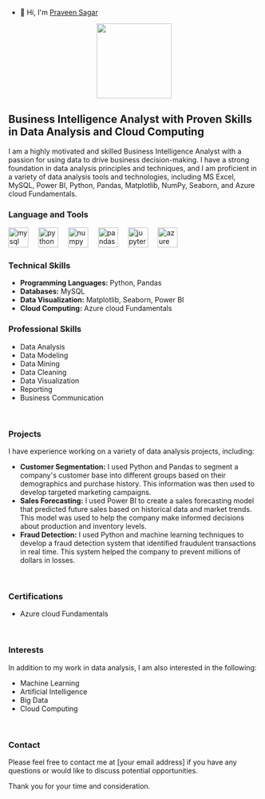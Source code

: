 - 👋 Hi, I'm [Praveen Sagar](https://github.com/[your-github-username])

<div align="center">
  <img height="150" src="https://camo.githubusercontent.com/62da68eb62b1e5f175f7d1f0191dd89a653d7908feb22d37d4a0ab07365d6791/68747470733a2f2f6d656469612e67697068792e636f6d2f6d656469612f4d3967624264396e6244724f5475314d71782f67697068792e676966"  />
</div>

###


## Business Intelligence Analyst with Proven Skills in Data Analysis and Cloud Computing

I am a highly motivated and skilled Business Intelligence Analyst with a passion for using data to drive business decision-making. I have a strong foundation in data analysis principles and techniques, and I am proficient in a variety of data analysis tools and technologies, including MS Excel, MySQL, Power BI, Python, Pandas, Matplotlib, NumPy, Seaborn, and Azure cloud Fundamentals.


### Language and Tools

<div align="left">
  <img src="https://cdn.jsdelivr.net/gh/devicons/devicon/icons/mysql/mysql-original.svg" height="40" alt="mysql logo"  />
  <img width="12" />
  <img src="https://cdn.jsdelivr.net/gh/devicons/devicon/icons/python/python-original.svg" height="40" alt="python logo"  />
  <img width="12" />
  <img src="https://cdn.jsdelivr.net/gh/devicons/devicon/icons/numpy/numpy-original.svg" height="40" alt="numpy logo"  />
  <img width="12" />
  <img src="https://cdn.jsdelivr.net/gh/devicons/devicon/icons/pandas/pandas-original.svg" height="40" alt="pandas logo"  />
  <img width="12" />
  <img src="https://cdn.jsdelivr.net/gh/devicons/devicon/icons/jupyter/jupyter-original.svg" height="40" alt="jupyter logo"  />
  <img width="12" />
  <img src="https://cdn.jsdelivr.net/gh/devicons/devicon/icons/azure/azure-original.svg" height="40" alt="azure logo"  />
</div>

###

### Technical Skills

* **Programming Languages:** Python, Pandas
* **Databases:** MySQL
* **Data Visualization:** Matplotlib, Seaborn, Power BI
* **Cloud Computing:** Azure cloud Fundamentals

### Professional Skills

* Data Analysis
* Data Modeling
* Data Mining
* Data Cleaning
* Data Visualization
* Reporting
* Business Communication

<br>

### Projects

I have experience working on a variety of data analysis projects, including:

* **Customer Segmentation:** I used Python and Pandas to segment a company's customer base into different groups based on their demographics and purchase history. This information was then used to develop targeted marketing campaigns.
* **Sales Forecasting:** I used Power BI to create a sales forecasting model that predicted future sales based on historical data and market trends. This model was used to help the company make informed decisions about production and inventory levels.
* **Fraud Detection:** I used Python and machine learning techniques to develop a fraud detection system that identified fraudulent transactions in real time. This system helped the company to prevent millions of dollars in losses.

<br>

### Certifications

* Azure cloud Fundamentals

<br>

### Interests

In addition to my work in data analysis, I am also interested in the following:

* Machine Learning
* Artificial Intelligence
* Big Data
* Cloud Computing

<br>

### Contact

Please feel free to contact me at [your email address] if you have any questions or would like to discuss potential opportunities.

Thank you for your time and consideration.


